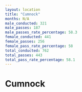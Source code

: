 ```yaml
---
layout: location
title: "Cumnock"
months: N/A
male_conducted: 321
male_passes: 187
male_passes_rate_percentage: 58.3
female_conducted: 441
female_passes: 256
female_pass_rate_percentage: 58
total_conducted: 762
total_passes: 443
total_pass_rate_percentage: 58.1
---
```


# Cumnock
